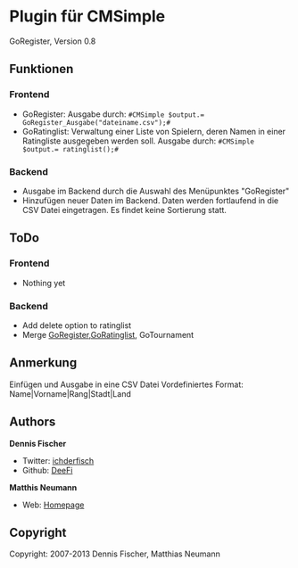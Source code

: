 Plugin für CMSimple
===================
GoRegister, Version 0.8

Funktionen
----------

### Frontend
- GoRegister: Ausgabe durch: `#CMSimple $output.= GoRegister_Ausgabe("dateiname.csv");#`
- GoRatinglist: Verwaltung einer Liste von Spielern, deren Namen in einer Ratingliste ausgegeben werden soll. Ausgabe durch: `#CMSimple $output.= ratinglist();#`

### Backend
- Ausgabe im Backend durch die Auswahl des Menüpunktes "GoRegister"
- Hinzufügen neuer Daten im Backend. Daten werden fortlaufend in die CSV Datei eingetragen. Es findet keine Sortierung statt.

ToDo
----
### Frontend
- Nothing yet
        
### Backend
- Add delete option to ratinglist
- Merge [GoRegister](https://github.com/DeeFi/GoRegister/),[GoRatinglist](https://github.com/DeeFi/GoRatinglist/), GoTournament

Anmerkung
---------
Einfügen und Ausgabe in eine CSV Datei
Vordefiniertes Format:
Name|Vorname|Rang|Stadt|Land

Authors
-------
**Dennis Fischer**
- Twitter: [ichderfisch](https://twitter.com/ichderfisch)
- Github: [DeeFi](https://github.com/DeeFi)

**Matthis Neumann**
- Web: [Homepage](http://www.maneumann.com)

Copyright
---------
Copyright: 2007-2013 Dennis Fischer, Matthias Neumann
